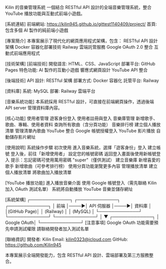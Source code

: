 Kilin 的音樂管理系統
一個結合 RESTful API 設計的全端音樂管理系統，整合 YouTube 播放功能與互動式前端小遊戲。

[系統連結]
前端網站: https://kilin945.github.io/gittest1140409/project/
首頁: 包含多個 AI 製作的純前端小遊戲

[專案簡介]
本專案展示了現代化的網頁應用程式架構，包含：
RESTful API 設計架構
Docker 容器化部署技術
Railway 雲端託管服務
Google OAuth 2.0 整合
互動式前端應用程式

[技術架構]
[前端技術]
開發語言: HTML、CSS、JavaScript
部署平台: GitHub Pages
特色功能:
AI 製作的互動小遊戲
響應式網頁設計
YouTube API 整合

[後端技術]
API 設計: RESTful 架構
部署方式: Docker 容器化
託管平台: Railway

[資料庫]
系統: MySQL
部署: Railway 雲端平台

[音樂系統功能]
本系統採用 RESTful 設計，可直接在前端網頁操作，透過後端 API server 管理資料庫內容。

[核心功能]
使用者管理
遊客身份登入
使用者註冊與登入
音樂庫管理
新增歌手、歌曲、專輯、使用者資料
查詢所有歌曲（含分頁功能）
音樂排行榜
建立個人播放清單
管理清單內歌曲
YouTube 整合
Google 帳號授權登入
YouTube 影片播放
自動儲存影片網址

[使用說明]
系統操作步驟
初次使用
進入音樂系統，選擇「遊客身份」登入
建立帳號
登入後，前往「新增使用者」
設定您的帳號密碼
返回登入畫面後使用新帳號登入
提示：忘記密碼可使用萬用密碼 "super"（僅供測試）
建立音樂庫
新增喜愛的歌手
新增歌曲（可參考排行榜）
使用分頁功能瀏覽更多內容
管理播放清單
建立個人播放清單
將歌曲加入播放清單

[YouTube 播放功能]
進入播放音樂介面
使用 Google 帳號登入（需先聯絡 Kilin 加入 OAuth 測試名單）
系統將自動播放 YouTube 音樂並儲存網址

[系統架構]
┌─────────────┐     ┌─────────────┐     ┌─────────────┐
│    前端      │────▶│  API 伺服器  │────▶│   資料庫     │
│(GitHub Page)│     │  (Railway)  │     │   (MySQL)   │
└─────────────┘     └─────────────┘     └─────────────┘
                           │
                           ▼
                    ┌─────────────┐
                    │ Google OAuth│
                    └─────────────┘
[注意事項]
Google OAuth 功能需要預先申請測試權限
請聯絡開發者加入測試名單

[聯絡資訊]
開發者: Kilin
Email: kilin0323@icloud.com
GitHub: https://github.com/Kilin945

本專案展示全端開發能力，包含 RESTful API 設計、雲端部署及第三方服務整合。
